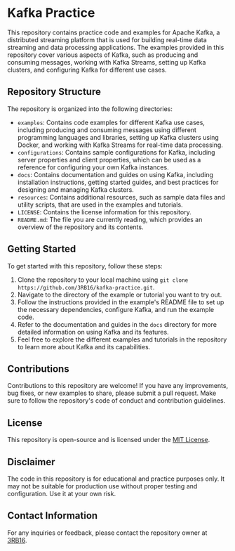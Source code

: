 # Kafka Practice

This repository contains practice code and examples for Apache Kafka, a distributed streaming platform that is used for building real-time data streaming and data processing applications. The examples provided in this repository cover various aspects of Kafka, such as producing and consuming messages, working with Kafka Streams, setting up Kafka clusters, and configuring Kafka for different use cases.

## Repository Structure

The repository is organized into the following directories:

- `examples`: Contains code examples for different Kafka use cases, including producing and consuming messages using different programming languages and libraries, setting up Kafka clusters using Docker, and working with Kafka Streams for real-time data processing.
- `configurations`: Contains sample configurations for Kafka, including server properties and client properties, which can be used as a reference for configuring your own Kafka instances.
- `docs`: Contains documentation and guides on using Kafka, including installation instructions, getting started guides, and best practices for designing and managing Kafka clusters.
- `resources`: Contains additional resources, such as sample data files and utility scripts, that are used in the examples and tutorials.
- `LICENSE`: Contains the license information for this repository.
- `README.md`: The file you are currently reading, which provides an overview of the repository and its contents.

## Getting Started

To get started with this repository, follow these steps:

1. Clone the repository to your local machine using `git clone https://github.com/3RB16/kafka-practice.git`.
2. Navigate to the directory of the example or tutorial you want to try out.
3. Follow the instructions provided in the example's README file to set up the necessary dependencies, configure Kafka, and run the example code.
4. Refer to the documentation and guides in the `docs` directory for more detailed information on using Kafka and its features.
5. Feel free to explore the different examples and tutorials in the repository to learn more about Kafka and its capabilities.

## Contributions

Contributions to this repository are welcome! If you have any improvements, bug fixes, or new examples to share, please submit a pull request. Make sure to follow the repository's code of conduct and contribution guidelines.

## License

This repository is open-source and is licensed under the [MIT License](LICENSE).

## Disclaimer

The code in this repository is for educational and practice purposes only. It may not be suitable for production use without proper testing and configuration. Use it at your own risk.

## Contact Information

For any inquiries or feedback, please contact the repository owner at [3RB16](https://github.com/3RB16).
